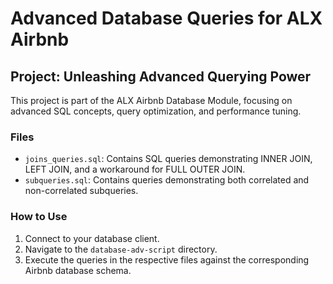 # Advanced Database Queries for ALX Airbnb

## Project: Unleashing Advanced Querying Power

This project is part of the ALX Airbnb Database Module, focusing on advanced SQL concepts, query optimization, and performance tuning.

### Files
* `joins_queries.sql`: Contains SQL queries demonstrating INNER JOIN, LEFT JOIN, and a workaround for FULL OUTER JOIN.
* `subqueries.sql`: Contains queries demonstrating both correlated and non-correlated subqueries.

### How to Use
1.  Connect to your database client.
2.  Navigate to the `database-adv-script` directory.
3.  Execute the queries in the respective files against the corresponding Airbnb database schema.
